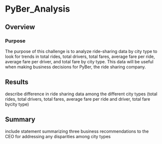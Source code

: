 # PyBer_Analysis

## Overview

### Purpose
The purpose of this challenge is to analyze ride-sharing data by city type to look for trends in total rides, total drivers, total fares, average fare per ride, average fare per driver, and total fare by city type. This data will be useful when making business decisions for PyBer, the ride sharing company.

## Results

describe difference in ride sharing data among the different city types (total rides, total drivers, total fares, average fare per ride and driver, total fare bycity type)

## Summary

include statement summarizing three business recommendations to the CEO for addressing any disparities among city types
